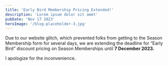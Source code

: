 ```yaml
---
title: 'Early Bird Membership Pricing Extended!'
description: 'Lorem ipsum dolor sit amet'
pubDate: 'Nov 17 2023'
heroImage: '/blog-placeholder-3.jpg'
---
```


Due to our website glitch, which prevented folks from getting to the Season Membership form for several days, we are extending the deadline for “Early Bird” discount pricing on Season Memberships until **7 December 2023.**

I apologize for the inconvenience. 